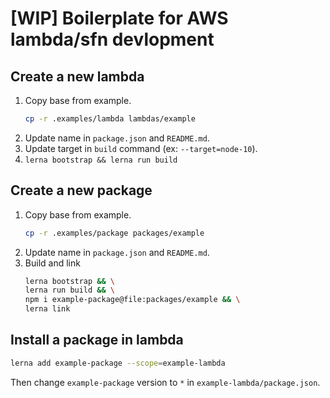 # [WIP] Boilerplate for AWS lambda/sfn devlopment

## Create a new lambda

1. Copy base from example.
    ```bash
    cp -r .examples/lambda lambdas/example
    ```
2. Update name in `package.json` and `README.md`.
3. Update target in `build` command (ex: `--target=node-10`).
4. `lerna bootstrap && lerna run build`

## Create a new package

1. Copy base from example.
    ```bash
    cp -r .examples/package packages/example
    ```
2. Update name in `package.json` and `README.md`.
3. Build and link
    ```bash
    lerna bootstrap && \
    lerna run build && \
    npm i example-package@file:packages/example && \
    lerna link
    ```

## Install a package in lambda

```bash
lerna add example-package --scope=example-lambda
```

Then change `example-package` version to `*` in `example-lambda/package.json`.